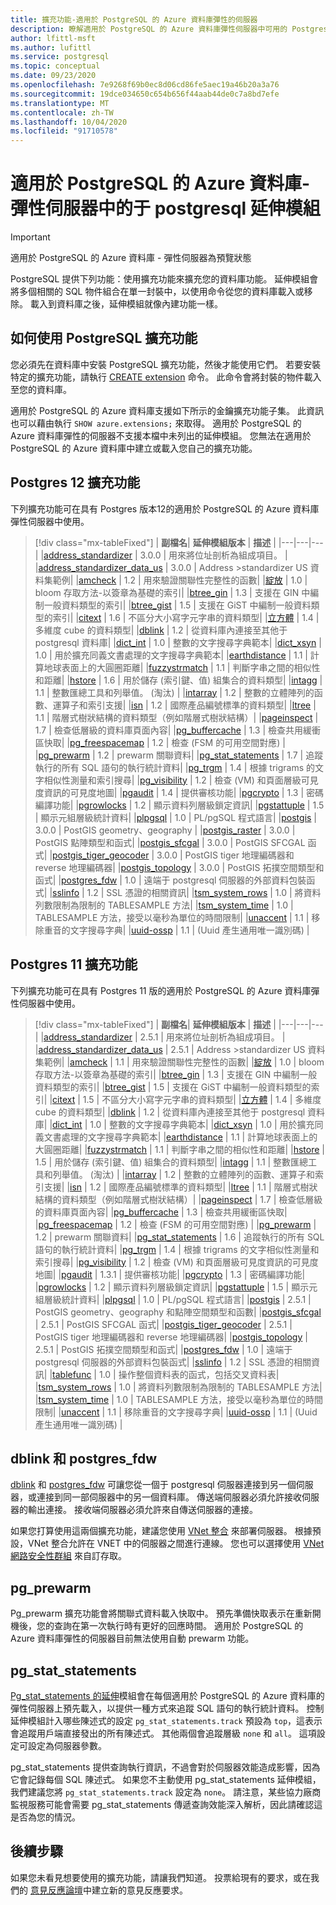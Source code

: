 ```yaml
---
title: 擴充功能-適用於 PostgreSQL 的 Azure 資料庫彈性的伺服器
description: 瞭解適用於 PostgreSQL 的 Azure 資料庫彈性伺服器中可用的 Postgres 延伸模組
author: lfittl-msft
ms.author: lufittl
ms.service: postgresql
ms.topic: conceptual
ms.date: 09/23/2020
ms.openlocfilehash: 7e9268f69b0ec8d06cd86fe5aec19a46b20a3a76
ms.sourcegitcommit: 19dce034650c654b656f44aab44de0c7a8bd7efe
ms.translationtype: MT
ms.contentlocale: zh-TW
ms.lasthandoff: 10/04/2020
ms.locfileid: "91710578"
---
```

# <a name="postgresql-extensions-in-azure-database-for-postgresql---flexible-server"></a>適用於 PostgreSQL 的 Azure 資料庫-彈性伺服器中的于 postgresql 延伸模組

> [!IMPORTANT]
> 適用於 PostgreSQL 的 Azure 資料庫 - 彈性伺服器為預覽狀態

PostgreSQL 提供下列功能：使用擴充功能來擴充您的資料庫功能。 延伸模組會將多個相關的 SQL 物件組合在單一封裝中，以使用命令從您的資料庫載入或移除。 載入到資料庫之後，延伸模組就像內建功能一樣。

## <a name="how-to-use-postgresql-extensions"></a>如何使用 PostgreSQL 擴充功能
您必須先在資料庫中安裝 PostgreSQL 擴充功能，然後才能使用它們。 若要安裝特定的擴充功能，請執行 [CREATE extension](https://www.postgresql.org/docs/current/sql-createextension.html) 命令。 此命令會將封裝的物件載入至您的資料庫。

適用於 PostgreSQL 的 Azure 資料庫支援如下所示的金鑰擴充功能子集。 此資訊也可以藉由執行 `SHOW azure.extensions;` 來取得。 適用於 PostgreSQL 的 Azure 資料庫彈性的伺服器不支援本檔中未列出的延伸模組。 您無法在適用於 PostgreSQL 的 Azure 資料庫中建立或載入您自己的擴充功能。


## <a name="postgres-12-extensions"></a>Postgres 12 擴充功能

下列擴充功能可在具有 Postgres 版本12的適用於 PostgreSQL 的 Azure 資料庫彈性伺服器中使用。 

> [!div class="mx-tableFixed"]
> | **副檔名**| **延伸模組版本** | **描述** |
> |---|---|---|
> |[address_standardizer](http://postgis.net/docs/Address_Standardizer.html)         | 3.0.0           | 用來將位址剖析為組成項目。 |
> |[address_standardizer_data_us](http://postgis.net/docs/Address_Standardizer.html) | 3.0.0           | Address >standardizer US 資料集範例|
> |[amcheck](https://www.postgresql.org/docs/12/amcheck.html)                    | 1.2             | 用來驗證關聯性完整性的函數|
> |[綻放](https://www.postgresql.org/docs/12/bloom.html)                    | 1.0             | bloom 存取方法-以簽章為基礎的索引|
> |[btree_gin](https://www.postgresql.org/docs/12/btree-gin.html)                    | 1.3             | 支援在 GIN 中編制一般資料類型的索引|
> |[btree_gist](https://www.postgresql.org/docs/12/btree-gist.html)                   | 1.5             | 支援在 GiST 中編制一般資料類型的索引|
> |[citext](https://www.postgresql.org/docs/12/citext.html)                       | 1.6             | 不區分大小寫字元字串的資料類型|
> |[立方體](https://www.postgresql.org/docs/12/cube.html)                         | 1.4             | 多維度 cube 的資料類型|
> |[dblink](https://www.postgresql.org/docs/12/dblink.html)                       | 1.2             | 從資料庫內連接至其他于 postgresql 資料庫|
> |[dict_int](https://www.postgresql.org/docs/12/dict-int.html)                     | 1.0             | 整數的文字搜尋字典範本|
> |[dict_xsyn](https://www.postgresql.org/docs/12/dict-xsyn.html)                     | 1.0             | 用於擴充同義文書處理的文字搜尋字典範本|
> |[earthdistance](https://www.postgresql.org/docs/12/earthdistance.html)                | 1.1             | 計算地球表面上的大圓圈距離|
> |[fuzzystrmatch](https://www.postgresql.org/docs/12/fuzzystrmatch.html)                | 1.1             | 判斷字串之間的相似性和距離|
> |[hstore](https://www.postgresql.org/docs/12/hstore.html)                       | 1.6             | 用於儲存 (索引鍵、值) 組集合的資料類型|
> |[intagg](https://www.postgresql.org/docs/12/intagg.html)                     | 1.1             | 整數匯總工具和列舉值。  (淘汰) |
> |[intarray](https://www.postgresql.org/docs/12/intarray.html)                     | 1.2             | 整數的立體陣列的函數、運算子和索引支援|
> |[isn](https://www.postgresql.org/docs/12/isn.html)                          | 1.2             | 國際產品編號標準的資料類型|
> |[ltree](https://www.postgresql.org/docs/12/ltree.html)                        | 1.1             | 階層式樹狀結構的資料類型（例如階層式樹狀結構）|
> |[pageinspect](https://www.postgresql.org/docs/12/pageinspect.html)                        | 1.7             | 檢查低層級的資料庫頁面內容|
> |[pg_buffercache](https://www.postgresql.org/docs/12/pgbuffercache.html)               | 1.3             | 檢查共用緩衝區快取|
> |[pg_freespacemap](https://www.postgresql.org/docs/12/pgfreespacemap.html)               | 1.2             | 檢查 (FSM 的可用空間對應) |
> |[pg_prewarm](https://www.postgresql.org/docs/12/pgprewarm.html)                   | 1.2             | prewarm 關聯資料|
> |[pg_stat_statements](https://www.postgresql.org/docs/12/pgstatstatements.html)           | 1.7             | 追蹤執行的所有 SQL 語句的執行統計資料|
> |[pg_trgm](https://www.postgresql.org/docs/12/pgtrgm.html)                      | 1.4             | 根據 trigrams 的文字相似性測量和索引搜尋|
> |[pg_visibility](https://www.postgresql.org/docs/12/pgvisibility.html)                      | 1.2             | 檢查 (VM) 和頁面層級可見度資訊的可見度地圖|
> |[pgaudit](https://www.pgaudit.org/)                     | 1.4             | 提供審核功能|
> |[pgcrypto](https://www.postgresql.org/docs/12/pgcrypto.html)                     | 1.3             | 密碼編譯功能|
> |[pgrowlocks](https://www.postgresql.org/docs/12/pgrowlocks.html)                   | 1.2             | 顯示資料列層級鎖定資訊|
> |[pgstattuple](https://www.postgresql.org/docs/12/pgstattuple.html)                  | 1.5             | 顯示元組層級統計資料|
> |[plpgsql](https://www.postgresql.org/docs/12/plpgsql.html)                      | 1.0             | PL/pgSQL 程式語言|
> |[postgis](https://www.postgis.net/)                      | 3.0.0           | PostGIS geometry、geography |
> |[postgis_raster](https://www.postgis.net/)               | 3.0.0           | PostGIS 點陣類型和函式| 
> |[postgis_sfcgal](https://www.postgis.net/)               | 3.0.0           | PostGIS SFCGAL 函式|
> |[postgis_tiger_geocoder](https://www.postgis.net/)       | 3.0.0           | PostGIS tiger 地理編碼器和 reverse 地理編碼器|
> |[postgis_topology](https://postgis.net/docs/Topology.html)             | 3.0.0           | PostGIS 拓撲空間類型和函式|
> |[postgres_fdw](https://www.postgresql.org/docs/12/postgres-fdw.html)                 | 1.0             | 遠端于 postgresql 伺服器的外部資料包裝函式|
> |[sslinfo](https://www.postgresql.org/docs/12/sslinfo.html)                    | 1.2             | SSL 憑證的相關資訊|
> |[tsm_system_rows](https://www.postgresql.org/docs/12/tsm-system-rows.html)                    | 1.0             |  將資料列數限制為限制的 TABLESAMPLE 方法|
> |[tsm_system_time](https://www.postgresql.org/docs/12/tsm-system-time.html)                    | 1.0             |  TABLESAMPLE 方法，接受以毫秒為單位的時間限制|
> |[unaccent](https://www.postgresql.org/docs/12/unaccent.html)                     | 1.1             | 移除重音的文字搜尋字典|
> |[uuid-ossp](https://www.postgresql.org/docs/12/uuid-ossp.html)                    | 1.1             |  (Uuid 產生通用唯一識別碼) |

## <a name="postgres-11-extensions"></a>Postgres 11 擴充功能

下列擴充功能可在具有 Postgres 11 版的適用於 PostgreSQL 的 Azure 資料庫彈性伺服器中使用。 

> [!div class="mx-tableFixed"]
> | **副檔名**| **延伸模組版本** | **描述** |
> |---|---|---|
> |[address_standardizer](http://postgis.net/docs/Address_Standardizer.html)         | 2.5.1           | 用來將位址剖析為組成項目。 |
> |[address_standardizer_data_us](http://postgis.net/docs/Address_Standardizer.html) | 2.5.1           | Address >standardizer US 資料集範例|
> |[amcheck](https://www.postgresql.org/docs/11/amcheck.html)                    | 1.1             | 用來驗證關聯性完整性的函數|
> |[綻放](https://www.postgresql.org/docs/11/bloom.html)                    | 1.0             | bloom 存取方法-以簽章為基礎的索引|
> |[btree_gin](https://www.postgresql.org/docs/11/btree-gin.html)                    | 1.3             | 支援在 GIN 中編制一般資料類型的索引|
> |[btree_gist](https://www.postgresql.org/docs/11/btree-gist.html)                   | 1.5             | 支援在 GiST 中編制一般資料類型的索引|
> |[citext](https://www.postgresql.org/docs/11/citext.html)                       | 1.5             | 不區分大小寫字元字串的資料類型|
> |[立方體](https://www.postgresql.org/docs/11/cube.html)                         | 1.4             | 多維度 cube 的資料類型|
> |[dblink](https://www.postgresql.org/docs/11/dblink.html)                       | 1.2             | 從資料庫內連接至其他于 postgresql 資料庫|
> |[dict_int](https://www.postgresql.org/docs/11/dict-int.html)                     | 1.0             | 整數的文字搜尋字典範本|
> |[dict_xsyn](https://www.postgresql.org/docs/11/dict-xsyn.html)                     | 1.0             | 用於擴充同義文書處理的文字搜尋字典範本|
> |[earthdistance](https://www.postgresql.org/docs/11/earthdistance.html)                | 1.1             | 計算地球表面上的大圓圈距離|
> |[fuzzystrmatch](https://www.postgresql.org/docs/11/fuzzystrmatch.html)                | 1.1             | 判斷字串之間的相似性和距離|
> |[hstore](https://www.postgresql.org/docs/11/hstore.html)                       | 1.5             | 用於儲存 (索引鍵、值) 組集合的資料類型|
> |[intagg](https://www.postgresql.org/docs/11/intagg.html)                     | 1.1             | 整數匯總工具和列舉值。  (淘汰) |
> |[intarray](https://www.postgresql.org/docs/11/intarray.html)                     | 1.2             | 整數的立體陣列的函數、運算子和索引支援|
> |[isn](https://www.postgresql.org/docs/11/isn.html)                          | 1.2             | 國際產品編號標準的資料類型|
> |[ltree](https://www.postgresql.org/docs/11/ltree.html)                        | 1.1             | 階層式樹狀結構的資料類型（例如階層式樹狀結構）|
> |[pageinspect](https://www.postgresql.org/docs/11/pageinspect.html)                        | 1.7             | 檢查低層級的資料庫頁面內容|
> |[pg_buffercache](https://www.postgresql.org/docs/11/pgbuffercache.html)               | 1.3             | 檢查共用緩衝區快取|
> |[pg_freespacemap](https://www.postgresql.org/docs/11/pgfreespacemap.html)               | 1.2             | 檢查 (FSM 的可用空間對應) |
> |[pg_prewarm](https://www.postgresql.org/docs/11/pgprewarm.html)                   | 1.2             | prewarm 關聯資料|
> |[pg_stat_statements](https://www.postgresql.org/docs/11/pgstatstatements.html)           | 1.6             | 追蹤執行的所有 SQL 語句的執行統計資料|
> |[pg_trgm](https://www.postgresql.org/docs/11/pgtrgm.html)                      | 1.4             | 根據 trigrams 的文字相似性測量和索引搜尋|
> |[pg_visibility](https://www.postgresql.org/docs/11/pgvisibility.html)                      | 1.2             | 檢查 (VM) 和頁面層級可見度資訊的可見度地圖|
> |[pgaudit](https://www.pgaudit.org/)                     | 1.3.1             | 提供審核功能|
> |[pgcrypto](https://www.postgresql.org/docs/11/pgcrypto.html)                     | 1.3             | 密碼編譯功能|
> |[pgrowlocks](https://www.postgresql.org/docs/11/pgrowlocks.html)                   | 1.2             | 顯示資料列層級鎖定資訊|
> |[pgstattuple](https://www.postgresql.org/docs/11/pgstattuple.html)                  | 1.5             | 顯示元組層級統計資料|
> |[plpgsql](https://www.postgresql.org/docs/11/plpgsql.html)                      | 1.0             | PL/pgSQL 程式語言|
> |[postgis](https://www.postgis.net/)                      | 2.5.1           | PostGIS geometry、geography 和點陣空間類型和函數|
> |[postgis_sfcgal](https://www.postgis.net/)               | 2.5.1           | PostGIS SFCGAL 函式|
> |[postgis_tiger_geocoder](https://www.postgis.net/)       | 2.5.1           | PostGIS tiger 地理編碼器和 reverse 地理編碼器|
> |[postgis_topology](https://postgis.net/docs/Topology.html)             | 2.5.1           | PostGIS 拓撲空間類型和函式|
> |[postgres_fdw](https://www.postgresql.org/docs/11/postgres-fdw.html)                 | 1.0             | 遠端于 postgresql 伺服器的外部資料包裝函式|
> |[sslinfo](https://www.postgresql.org/docs/11/sslinfo.html)                    | 1.2             | SSL 憑證的相關資訊|
> |[tablefunc](https://www.postgresql.org/docs/11/tablefunc.html)                    | 1.0             | 操作整個資料表的函式，包括交叉資料表|
> |[tsm_system_rows](https://www.postgresql.org/docs/11/tsm-system-rows.html)                    | 1.0             |  將資料列數限制為限制的 TABLESAMPLE 方法|
> |[tsm_system_time](https://www.postgresql.org/docs/11/tsm-system-time.html)                    | 1.0             |  TABLESAMPLE 方法，接受以毫秒為單位的時間限制|
> |[unaccent](https://www.postgresql.org/docs/11/unaccent.html)                     | 1.1             | 移除重音的文字搜尋字典|
> |[uuid-ossp](https://www.postgresql.org/docs/11/uuid-ossp.html)                    | 1.1             |  (Uuid 產生通用唯一識別碼) |


## <a name="dblink-and-postgres_fdw"></a>dblink 和 postgres_fdw
[dblink](https://www.postgresql.org/docs/current/contrib-dblink-function.html) 和 [postgres_fdw](https://www.postgresql.org/docs/current/postgres-fdw.html) 可讓您從一個于 postgresql 伺服器連接到另一個伺服器，或連接到同一部伺服器中的另一個資料庫。 傳送端伺服器必須允許接收伺服器的輸出連接。 接收端伺服器必須允許來自傳送伺服器的連接。

如果您打算使用這兩個擴充功能，建議您使用 [VNet 整合](concepts-networking.md) 來部署伺服器。 根據預設，VNet 整合允許在 VNET 中的伺服器之間進行連線。 您也可以選擇使用 [VNet 網路安全性群組](../../virtual-network/manage-network-security-group.md) 來自訂存取。


## <a name="pg_prewarm"></a>pg_prewarm

Pg_prewarm 擴充功能會將關聯式資料載入快取中。 預先準備快取表示在重新開機後，您的查詢在第一次執行時有更好的回應時間。 適用於 PostgreSQL 的 Azure 資料庫彈性的伺服器目前無法使用自動 prewarm 功能。

## <a name="pg_stat_statements"></a>pg_stat_statements
[Pg_stat_statements 的延伸](https://www.postgresql.org/docs/current/pgstatstatements.html)模組會在每個適用於 PostgreSQL 的 Azure 資料庫的彈性伺服器上預先載入，以提供一種方式來追蹤 SQL 語句的執行統計資料。
控制延伸模組計入哪些陳述式的設定 `pg_stat_statements.track` 預設為 `top`，這表示會追蹤用戶端直接發出的所有陳述式。 其他兩個會追蹤層級 `none` 和 `all`。 這項設定可設定為伺服器參數。

pg_stat_statements 提供查詢執行資訊，不過會對於伺服器效能造成影響，因為它會記錄每個 SQL 陳述式。 如果您不主動使用 pg_stat_statements 延伸模組，我們建議您將 `pg_stat_statements.track` 設定為 `none`。 請注意，某些協力廠商監視服務可能會需要 pg_stat_statements 傳遞查詢效能深入解析，因此請確認這是否為您的情況。


## <a name="next-steps"></a>後續步驟

如果您未看見想要使用的擴充功能，請讓我們知道。 投票給現有的要求，或在我們的 [意見反應論壇](https://feedback.azure.com/forums/597976-azure-database-for-postgresql)中建立新的意見反應要求。